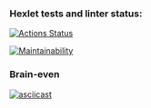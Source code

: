 ### Hexlet tests and linter status:
[![Actions Status](https://github.com/per0w/fullstack-javascript-project-44/actions/workflows/hexlet-check.yml/badge.svg)](https://github.com/per0w/fullstack-javascript-project-44/actions)

[![Maintainability](https://api.codeclimate.com/v1/badges/2c0b287cc66dcdcda04a/maintainability)](https://codeclimate.com/github/per0w/fullstack-javascript-project-44/maintainability)

### Brain-even
[![asciicast](https://asciinema.org/a/yeXKOBncrWfUrLkWyiz3DoObb.svg)](https://asciinema.org/a/yeXKOBncrWfUrLkWyiz3DoObb)